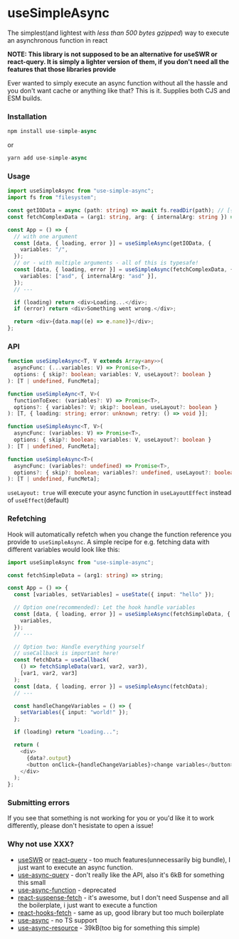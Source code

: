 # useSimpleAsync

The simplest(and lightest with *less than 500 bytes gzipped*) way to execute an asynchronous function in react

**NOTE: This library is not supposed to be an alternative for useSWR or react-query. It is simply a lighter version of them, if you don't need all the features that those libraries provide**

Ever wanted to simply execute an async function without all the hassle and you don't want cache or anything like that? This is it. Supplies both CJS and ESM builds.

### Installation

```ts
npm install use-simple-async
```

or

```ts
yarn add use-simple-async
```

### Usage

```ts
import useSimpleAsync from "use-simple-async";
import fs from "filesystem";

const getIOData = async (path: string) => await fs.readDir(path); // [{name: string, path: string}]
const fetchComplexData = (arg1: string, arg: { internalArg: string }) => string;

const App = () => {
  // with one argument
  const [data, { loading, error }] = useSimpleAsync(getIOData, {
    variables: "/",
  });
  // or - with multiple arguments - all of this is typesafe!
  const [data, { loading, error }] = useSimpleAsync(fetchComplexData, {
    variables: ["asd", { internalArg: "asd" }],
  });
  // ---

  if (loading) return <div>Loading...</div>;
  if (error) return <div>Something went wrong.</div>;

  return <div>{data.map((e) => e.name)}</div>;
};
```

### API

```ts
function useSimpleAsync<T, V extends Array<any>>(
  asyncFunc: (...variables: V) => Promise<T>,
  options: { skip?: boolean; variables: V, useLayout?: boolean }
): [T | undefined, FuncMeta];

function useSimpleAync<T, V>(
  functionToExec: (variables?: V) => Promise<T>,
  options?: { variables?: V; skip?: boolean, useLayout?: boolean }
): [T, { loading: string; error: unknown; retry: () => void }];

function useSimpleAsync<T, V>(
  asyncFunc: (variables: V) => Promise<T>,
  options: { skip?: boolean; variables: V, useLayout?: boolean }
): [T | undefined, FuncMeta];

function useSimpleAsync<T>(
  asyncFunc: (variables?: undefined) => Promise<T>,
  options?: { skip?: boolean; variables?: undefined, useLayout?: boolean }
): [T | undefined, FuncMeta];
```
`useLayout: true` will execute your async function in `useLayoutEffect` instead of `useEffect`(default)

### Refetching

Hook will automatically refetch when you change the function reference you provide to `useSimpleAsync`.
A simple recipe for e.g. fetching data with different variables would look like this:

```ts
import useSimpleAsync from "use-simple-async";

const fetchSimpleData = (arg1: string) => string;

const App = () => {
  const [variables, setVariables] = useState({ input: "hello" });

  // Option one(recommended): Let the hook handle variables
  const [data, { loading, error }] = useSimpleAsync(fetchSimpleData, {
    variables,
  });
  // ---

  // Option two: Handle everything yourself
  // useCallback is important here!
  const fetchData = useCallback(
    () => fetchSimpleData(var1, var2, var3),
    [var1, var2, var3]
  );
  const [data, { loading, error }] = useSimpleAsync(fetchData);
  // ---

  const handleChangeVariables = () => {
    setVariables({ input: "world!" });
  };

  if (loading) return "Loading...";

  return (
    <div>
      {data?.output}
      <button onClick={handleChangeVariables}>change variables</button>
    </div>
  );
};
```

### Submitting errors

If you see that something is not working for you or you'd like it to work differently, please don't hesistate to open a issue!

### Why not use XXX?

- [useSWR](https://swr.vercel.app/) or [react-query](https://www.npmjs.com/package/react-query) - too much features(unnecessarily big bundle), I just want to execute an async function.
- [use-async-query](https://www.npmjs.com/package/use-async-query) - don't really like the API, also it's 6kB for something this small
- [use-async-function](https://www.npmjs.com/package/use-async-function) - deprecated
- [react-suspense-fetch](https://github.com/dai-shi/react-suspense-fetch) - it's awesome, but I don't need Suspense and all the boilerplate, i just want to execute a function
- [react-hooks-fetch](https://github.com/dai-shi/react-hooks-fetch) - same as up, good library but too much boilerplate
- [use-async](https://www.npmjs.com/package/use-async) - no TS support
- [use-async-resource](https://www.npmjs.com/package/use-async-resource) - 39kB(too big for something this simple)
